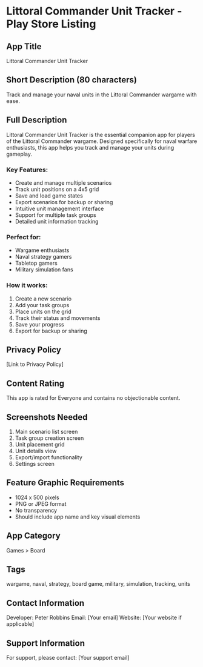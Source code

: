 # Littoral Commander Unit Tracker - Play Store Listing

## App Title
Littoral Commander Unit Tracker

## Short Description (80 characters)
Track and manage your naval units in the Littoral Commander wargame with ease.

## Full Description
Littoral Commander Unit Tracker is the essential companion app for players of the Littoral Commander wargame. Designed specifically for naval warfare enthusiasts, this app helps you track and manage your units during gameplay.

### Key Features:
- Create and manage multiple scenarios
- Track unit positions on a 4x5 grid
- Save and load game states
- Export scenarios for backup or sharing
- Intuitive unit management interface
- Support for multiple task groups
- Detailed unit information tracking

### Perfect for:
- Wargame enthusiasts
- Naval strategy gamers
- Tabletop gamers
- Military simulation fans

### How it works:
1. Create a new scenario
2. Add your task groups
3. Place units on the grid
4. Track their status and movements
5. Save your progress
6. Export for backup or sharing

## Privacy Policy
[Link to Privacy Policy]

## Content Rating
This app is rated for Everyone and contains no objectionable content.

## Screenshots Needed
1. Main scenario list screen
2. Task group creation screen
3. Unit placement grid
4. Unit details view
5. Export/import functionality
6. Settings screen

## Feature Graphic Requirements
- 1024 x 500 pixels
- PNG or JPEG format
- No transparency
- Should include app name and key visual elements

## App Category
Games > Board

## Tags
wargame, naval, strategy, board game, military, simulation, tracking, units

## Contact Information
Developer: Peter Robbins
Email: [Your email]
Website: [Your website if applicable]

## Support Information
For support, please contact: [Your support email] 